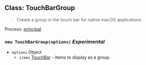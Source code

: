 ## Class: TouchBarGroup

> Create a group in the touch bar for native macOS applications

Proceso: [principal](../tutorial/quick-start.md#main-process)

### `new TouchBarGroup(options)` *Experimental*

* `options` Object 
  * `items` [TouchBar](touch-bar.md) - Items to display as a group.
